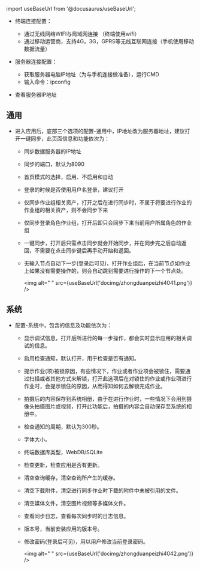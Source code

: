 
import useBaseUrl from '@docusaurus/useBaseUrl';

* 终端连接配置：
  + 通过无线网络WIFI与局域网连接 （终端使用wifi）
  + 通过移动运营商，支持4G，3G，GPRS等无线互联网连接（手机使用移动数据流量）

*  服务器连接配置：
   + 获取服务器电脑IP地址（为与手机连接做准备），运行CMD
   + 输入命令：ipconfig

* 查看服务器IP地址

## 通用

* 进入应用后，底部三个选项的配置-通用中，IP地址改为服务器地址，建议打开一键同步，此页面信息和功能依次为：
  + 同步数据服务器的IP地址
  + 同步的端口，默认为8090
  + 首页模式的选择，启用、不启用和自动
  + 登录的时候是否使用用户名登录，建议打开
  + 仅同步作业组相关资产，打开之后在进行同步时，不属于将要进行作业的作业组的相关资产，则不会同步下来
  + 仅同步登录角色作业组，打开后即只会同步下来当前用户所属角色的作业组
  + 一键同步，打开后只需点击同步就会开始同步，并在同步完之后自动返回，不需要在点击同步键后再手动开始和返回。
  + 无输入节点自动下一步(登录后可见)，打开作业组后，在当前节点如作业上如果没有需要操作的，则会自动跳到需要进行操作的下一个节点处。

    <img alt=" " src={useBaseUrl('docimg/zhongduanpeizhi4041.png')} />

## 系统

* 配置-系统中，包含的信息及功能依次为：
  + 显示调试信息，打开后所进行的每一步操作，都会实时显示应用的相关调试的信息。
  + 启用检查通知，默认打开，用于检查是否有通知。
  + 提示作业(项)被锁原因，有些情况下，作业或者作业项会被锁住，需要通过扫描或者其他方式来解锁，打开此选项后在对锁住的作业或作业项进行作业时，会提示锁住的原因，从而得知如何去解锁完成作业。
  + 拍摄后的内容保存到系统相册，由于在进行作业时，一些情况下会用到摄像头拍摄图片或视频，打开此功能后，拍摄的内容会自动保存至系统的相册中。
  + 检查通知的周期，默认为300秒。
  + 字体大小。
  + 终端数据库类型，WebDB/SQLite
  + 检查更新，检查应用是否有更新。
  + 清空查询缓存，清空查询所产生的缓存。
  + 清空下载附件，清空进行同步作业时下载的附件中未被引用的文件。
  + 清空媒体文件，清空图片视频等多媒体文件。
  + 查看同步日志，查看每次同步时的日志信息。
  + 版本号，当前安装应用的版本号。
  + 修改密码(登录后可见)，用以用户修改当前登录密码。
  
    <img alt=" " src={useBaseUrl('docimg/zhongduanpeizhi4042.png')} />  